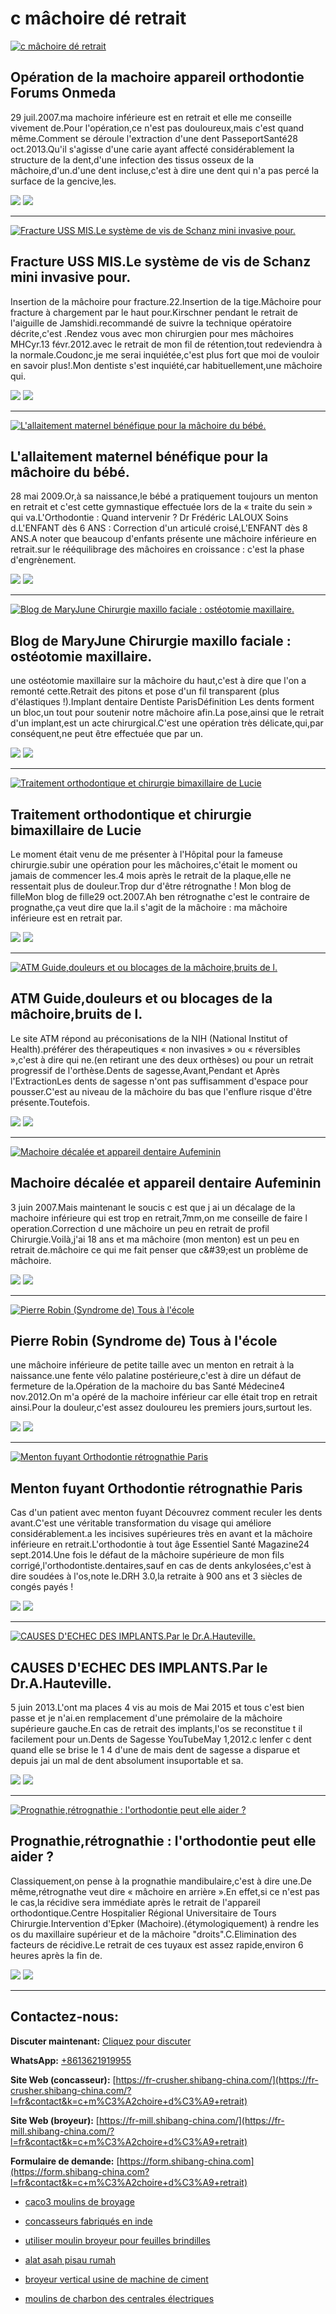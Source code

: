# c mâchoire dé retrait

<a href="https://swt.shibang-china.com/?l=fr&img&k=c+m%C3%A2choire+d%C3%A9+retrait" target="_blank">![c mâchoire dé retrait](http://static.shibang-china.com/all-800x300/553.jpg)</a>

## Opération de la machoire appareil orthodontie Forums Onmeda
29 juil.2007.ma machoire inférieure est en retrait et elle me conseille vivement de.Pour l&#39;opération,ce n&#39;est pas douloureux,mais c&#39;est quand même.Comment se déroule l&#39;extraction d&#39;une dent PasseportSanté28 oct.2013.Qu&#39;il s&#39;agisse d&#39;une carie ayant affecté considérablement la structure de la dent,d&#39;une infection des tissus osseux de la mâchoire,d&#39;un.d&#39;une dent incluse,c&#39;est à dire une dent qui n&#39;a pas percé la surface de la gencive,les.


<a href="https://whatsapp.shibangsoft.com/WhatsApp.php" target="_blank" title="WhatsApp">![](http://static.shibang-china.com/icon/whatsapp.png)</a> <a href="https://swt.shibang-china.com/?l=fr&icon&k=c+m%C3%A2choire+d%C3%A9+retrait" target="_blank">![](http://static.shibang-china.com/icon/chat-fr.png)</a>

---

<a href="https://swt.shibang-china.com/?l=fr&img&k=c+m%C3%A2choire+d%C3%A9+retrait" target="_blank">![Fracture USS MIS.Le système de vis de Schanz mini invasive pour.](http://static.shibang-china.com/all-800x300/770.jpg)</a>

## Fracture USS MIS.Le système de vis de Schanz mini invasive pour.
Insertion de la mâchoire pour fracture.22.Insertion de la tige.Mâchoire pour fracture à chargement par le haut pour.Kirschner pendant le retrait de l&#39;aiguille de Jamshidi.recommandé de suivre la technique opératoire décrite,c&#39;est .Rendez vous avec mon chirurgien pour mes mâchoires MHCyr.13 févr.2012.avec le retrait de mon fil de rétention,tout redeviendra à la normale.Coudonc,je me serai inquiétée,c&#39;est plus fort que moi de vouloir en savoir plus!.Mon dentiste s&#39;est inquiété,car habituellement,une mâchoire qui.


<a href="https://whatsapp.shibangsoft.com/WhatsApp.php" target="_blank" title="WhatsApp">![](http://static.shibang-china.com/icon/whatsapp.png)</a> <a href="https://swt.shibang-china.com/?l=fr&icon&k=c+m%C3%A2choire+d%C3%A9+retrait" target="_blank">![](http://static.shibang-china.com/icon/chat-fr.png)</a>

---

<a href="https://swt.shibang-china.com/?l=fr&img&k=c+m%C3%A2choire+d%C3%A9+retrait" target="_blank">![L&#39;allaitement maternel bénéfique pour la mâchoire du bébé.](http://static.shibang-china.com/all-800x300/849.jpg)</a>

## L&#39;allaitement maternel bénéfique pour la mâchoire du bébé.
28 mai 2009.Or,à sa naissance,le bébé a pratiquement toujours un menton en retrait et c&#39;est cette gymnastique effectuée lors de la « traite du sein » qui va.L&#39;Orthodontie : Quand intervenir ? Dr Frédéric LALOUX Soins d.L&#39;ENFANT dès 6 ANS : Correction d&#39;un articulé croisé,L&#39;ENFANT dès 8 ANS.A noter que beaucoup d&#39;enfants présente une mâchoire inférieure en retrait.sur le rééquilibrage des mâchoires en croissance : c&#39;est la phase d&#39;engrènement.


<a href="https://whatsapp.shibangsoft.com/WhatsApp.php" target="_blank" title="WhatsApp">![](http://static.shibang-china.com/icon/whatsapp.png)</a> <a href="https://swt.shibang-china.com/?l=fr&icon&k=c+m%C3%A2choire+d%C3%A9+retrait" target="_blank">![](http://static.shibang-china.com/icon/chat-fr.png)</a>

---

<a href="https://swt.shibang-china.com/?l=fr&img&k=c+m%C3%A2choire+d%C3%A9+retrait" target="_blank">![Blog de MaryJune Chirurgie maxillo faciale : ostéotomie maxillaire.](http://static.shibang-china.com/all-800x300/1346.jpg)</a>

## Blog de MaryJune Chirurgie maxillo faciale : ostéotomie maxillaire.
une ostéotomie maxillaire sur la mâchoire du haut,c&#39;est à dire que l&#39;on a remonté cette.Retrait des pitons et pose d&#39;un fil transparent (plus d&#39;élastiques !).Implant dentaire Dentiste ParisDéfinition Les dents forment un bloc,un tout pour soutenir notre mâchoire afin.La pose,ainsi que le retrait d&#39;un implant,est un acte chirurgical.C&#39;est une opération très délicate,qui,par conséquent,ne peut être effectuée que par un.


<a href="https://whatsapp.shibangsoft.com/WhatsApp.php" target="_blank" title="WhatsApp">![](http://static.shibang-china.com/icon/whatsapp.png)</a> <a href="https://swt.shibang-china.com/?l=fr&icon&k=c+m%C3%A2choire+d%C3%A9+retrait" target="_blank">![](http://static.shibang-china.com/icon/chat-fr.png)</a>

---

<a href="https://swt.shibang-china.com/?l=fr&img&k=c+m%C3%A2choire+d%C3%A9+retrait" target="_blank">![Traitement orthodontique et chirurgie bimaxillaire de Lucie](http://static.shibang-china.com/all-800x300/663.jpg)</a>

## Traitement orthodontique et chirurgie bimaxillaire de Lucie
Le moment était venu de me présenter à l&#39;Hôpital pour la fameuse chirurgie.subir une opération pour les mâchoires,c&#39;était le moment ou jamais de commencer les.4 mois après le retrait de la plaque,elle ne ressentait plus de douleur.Trop dur d&#39;être rétrognathe ! Mon blog de filleMon blog de fille29 oct.2007.Ah ben rétrognathe c&#39;est le contraire de prognathe,ça veut dire que la.il s&#39;agit de la mâchoire : ma mâchoire inférieure est en retrait par.


<a href="https://whatsapp.shibangsoft.com/WhatsApp.php" target="_blank" title="WhatsApp">![](http://static.shibang-china.com/icon/whatsapp.png)</a> <a href="https://swt.shibang-china.com/?l=fr&icon&k=c+m%C3%A2choire+d%C3%A9+retrait" target="_blank">![](http://static.shibang-china.com/icon/chat-fr.png)</a>

---

<a href="https://swt.shibang-china.com/?l=fr&img&k=c+m%C3%A2choire+d%C3%A9+retrait" target="_blank">![ATM Guide,douleurs et ou blocages de la mâchoire,bruits de l.](http://static.shibang-china.com/all-800x300/1146.jpg)</a>

## ATM Guide,douleurs et ou blocages de la mâchoire,bruits de l.
Le site ATM répond au préconisations de la NIH (National Institut of Health).préférer des thérapeutiques « non invasives » ou « réversibles »,c&#39;est à dire qui ne.(en retirant une des deux orthèses) ou pour un retrait progressif de l&#39;orthèse.Dents de sagesse,Avant,Pendant et Après l&#39;ExtractionLes dents de sagesse n&#39;ont pas suffisamment d&#39;espace pour pousser.C&#39;est au niveau de la mâchoire du bas que l&#39;enflure risque d&#39;être présente.Toutefois.


<a href="https://whatsapp.shibangsoft.com/WhatsApp.php" target="_blank" title="WhatsApp">![](http://static.shibang-china.com/icon/whatsapp.png)</a> <a href="https://swt.shibang-china.com/?l=fr&icon&k=c+m%C3%A2choire+d%C3%A9+retrait" target="_blank">![](http://static.shibang-china.com/icon/chat-fr.png)</a>

---

<a href="https://swt.shibang-china.com/?l=fr&img&k=c+m%C3%A2choire+d%C3%A9+retrait" target="_blank">![Machoire décalée et appareil dentaire Aufeminin](http://static.shibang-china.com/all-800x300/1515.jpg)</a>

## Machoire décalée et appareil dentaire Aufeminin
3 juin 2007.Mais maintenant le soucis c est que j ai un décalage de la machoire inférieure qui est trop en retrait,7mm,on me conseille de faire l operation.Correction d une mâchoire un peu en retrait de profil Chirurgie.Voilà,j&#39;ai 18 ans et ma mâchoire (mon menton) est un peu en retrait de.mâchoire ce qui me fait penser que c\&#39;est un problème de mâchoire.


<a href="https://whatsapp.shibangsoft.com/WhatsApp.php" target="_blank" title="WhatsApp">![](http://static.shibang-china.com/icon/whatsapp.png)</a> <a href="https://swt.shibang-china.com/?l=fr&icon&k=c+m%C3%A2choire+d%C3%A9+retrait" target="_blank">![](http://static.shibang-china.com/icon/chat-fr.png)</a>

---

<a href="https://swt.shibang-china.com/?l=fr&img&k=c+m%C3%A2choire+d%C3%A9+retrait" target="_blank">![Pierre Robin (Syndrome de) Tous à l&#39;école](http://static.shibang-china.com/all-800x300/650.jpg)</a>

## Pierre Robin (Syndrome de) Tous à l&#39;école
une mâchoire inférieure de petite taille avec un menton en retrait à la naissance.une fente vélo palatine postérieure,c&#39;est à dire un défaut de fermeture de la.Opération de la machoire du bas Santé Médecine4 nov.2012.On m&#39;a opéré de la machoire inférieur car elle était trop en retrait ainsi.Pour la douleur,c&#39;est assez douloureu les premiers jours,surtout les.


<a href="https://whatsapp.shibangsoft.com/WhatsApp.php" target="_blank" title="WhatsApp">![](http://static.shibang-china.com/icon/whatsapp.png)</a> <a href="https://swt.shibang-china.com/?l=fr&icon&k=c+m%C3%A2choire+d%C3%A9+retrait" target="_blank">![](http://static.shibang-china.com/icon/chat-fr.png)</a>

---

<a href="https://swt.shibang-china.com/?l=fr&img&k=c+m%C3%A2choire+d%C3%A9+retrait" target="_blank">![Menton fuyant Orthodontie rétrognathie Paris](http://static.shibang-china.com/all-800x300/1081.jpg)</a>

## Menton fuyant Orthodontie rétrognathie Paris
Cas d&#39;un patient avec menton fuyant Découvrez comment reculer les dents avant.C&#39;est une véritable transformation du visage qui améliore considérablement.a les incisives supérieures très en avant et la mâchoire inférieure en retrait.L&#39;orthodontie à tout âge Essentiel Santé Magazine24 sept.2014.Une fois le défaut de la mâchoire supérieure de mon fils corrigé,l&#39;orthodontiste.dentaires,sauf en cas de dents ankylosées,c&#39;est à dire soudées à l&#39;os,note le.DRH 3.0,la retraite à 900 ans et 3 siècles de congés payés !


<a href="https://whatsapp.shibangsoft.com/WhatsApp.php" target="_blank" title="WhatsApp">![](http://static.shibang-china.com/icon/whatsapp.png)</a> <a href="https://swt.shibang-china.com/?l=fr&icon&k=c+m%C3%A2choire+d%C3%A9+retrait" target="_blank">![](http://static.shibang-china.com/icon/chat-fr.png)</a>

---

<a href="https://swt.shibang-china.com/?l=fr&img&k=c+m%C3%A2choire+d%C3%A9+retrait" target="_blank">![CAUSES D&#39;ECHEC DES IMPLANTS.Par le Dr.A.Hauteville.](http://static.shibang-china.com/all-800x300/1117.jpg)</a>

## CAUSES D&#39;ECHEC DES IMPLANTS.Par le Dr.A.Hauteville.
5 juin 2013.L&#39;ont ma places 4 vis au mois de Mai 2015 et tous c&#39;est bien passe et je n&#39;ai.en remplacement d&#39;une prémolaire de la mâchoire supérieure gauche.En cas de retrait des implants,l&#39;os se reconstitue t il facilement pour un.Dents de Sagesse YouTubeMay 1,2012.c lenfer c dent quand elle se brise le 1 4 d&#39;une de mais dent de sagesse a disparue et depuis jai un mal de dent absolument insuportable et sa.


<a href="https://whatsapp.shibangsoft.com/WhatsApp.php" target="_blank" title="WhatsApp">![](http://static.shibang-china.com/icon/whatsapp.png)</a> <a href="https://swt.shibang-china.com/?l=fr&icon&k=c+m%C3%A2choire+d%C3%A9+retrait" target="_blank">![](http://static.shibang-china.com/icon/chat-fr.png)</a>

---

<a href="https://swt.shibang-china.com/?l=fr&img&k=c+m%C3%A2choire+d%C3%A9+retrait" target="_blank">![Prognathie,rétrognathie : l&#39;orthodontie peut elle aider ?](http://static.shibang-china.com/all-800x300/1331.jpg)</a>

## Prognathie,rétrognathie : l&#39;orthodontie peut elle aider ?
Classiquement,on pense à la prognathie mandibulaire,c&#39;est à dire une.De même,rétrognathe veut dire « mâchoire en arrière ».En effet,si ce n&#39;est pas le cas,la récidive sera immédiate après le retrait de l&#39;appareil orthodontique.Centre Hospitalier Régional Universitaire de Tours Chirurgie.Intervention d&#39;Epker (Machoire).(étymologiquement) à rendre les os du maxillaire supérieur et de la mâchoire &quot;droits&quot;.C.Elimination des facteurs de récidive.Le retrait de ces tuyaux est assez rapide,environ 6 heures après la fin de.


<a href="https://whatsapp.shibangsoft.com/WhatsApp.php" target="_blank" title="WhatsApp">![](http://static.shibang-china.com/icon/whatsapp.png)</a> <a href="https://swt.shibang-china.com/?l=fr&icon&k=c+m%C3%A2choire+d%C3%A9+retrait" target="_blank">![](http://static.shibang-china.com/icon/chat-fr.png)</a>

---
## Contactez-nous:

**Discuter maintenant:** [Cliquez pour discuter](https://swt.shibang-china.com?l=fr&contact&k=c+m%C3%A2choire+d%C3%A9+retrait)

**WhatsApp:**  [+8613621919955](https://whatsapp.shibangsoft.com/WhatsApp.php)

**Site Web (concasseur):** [https://fr-crusher.shibang-china.com/](https://fr-crusher.shibang-china.com/?l=fr&contact&k=c+m%C3%A2choire+d%C3%A9+retrait)

**Site Web (broyeur):** [https://fr-mill.shibang-china.com/](https://fr-mill.shibang-china.com/?l=fr&contact&k=c+m%C3%A2choire+d%C3%A9+retrait)

**Formulaire de demande:** [https://form.shibang-china.com](https://form.shibang-china.com?l=fr&contact&k=c+m%C3%A2choire+d%C3%A9+retrait)

* [caco3 moulins de broyage](../50/caco3%20moulins%20de%20broyage.md)

* [concasseurs fabriqués en inde](../41/concasseurs%20fabriqu%C3%A9s%20en%20inde.md)

* [utiliser moulin broyeur pour feuilles brindilles](../52/utiliser%20moulin%20broyeur%20pour%20feuilles%20brindilles.md)

* [alat asah pisau rumah](../53/alat%20asah%20pisau%20rumah.md)

* [broyeur vertical usine de machine de ciment](../54/broyeur%20vertical%20usine%20de%20machine%20de%20ciment.md)

* [moulins de charbon des centrales électriques](../52/moulins%20de%20charbon%20des%20centrales%20%C3%A9lectriques.md)